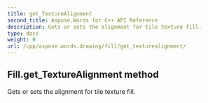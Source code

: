 ```yaml
---
title: get_TextureAlignment
second_title: Aspose.Words for C++ API Reference
description: Gets or sets the alignment for tile texture fill. 
type: docs
weight: 0
url: /cpp/aspose.words.drawing/fill/get_texturealignment/
---
```

## Fill.get_TextureAlignment method


Gets or sets the alignment for tile texture fill. 

